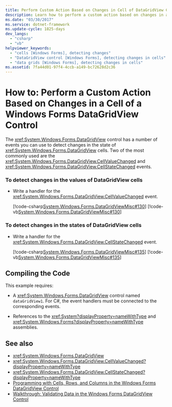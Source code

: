 ```yaml
---
title: Perform Custom Action Based on Changes in Cell of DataGridView Control
description: Learn how to perform a custom action based on changes in a cell of a Windows Forms DataGridView control.
ms.date: "03/30/2017"
ms.service: dotnet-framework
ms.update-cycle: 1825-days
dev_langs:
  - "csharp"
  - "vb"
helpviewer_keywords:
  - "cells [Windows Forms], detecting changes"
  - "DataGridView control [Windows Forms], detecting changes in cells"
  - "data grids [Windows Forms], detecting changes in cells"
ms.assetid: 7fa44d01-97f4-4ccb-a149-bc72628d2c36
---
```

# How to: Perform a Custom Action Based on Changes in a Cell of a Windows Forms DataGridView Control

The <xref:System.Windows.Forms.DataGridView> control has a number of events you can use to detect changes in the state of <xref:System.Windows.Forms.DataGridView> cells. Two of the most commonly used are the <xref:System.Windows.Forms.DataGridView.CellValueChanged> and <xref:System.Windows.Forms.DataGridView.CellStateChanged> events.

### To detect changes in the values of DataGridView cells

- Write a handler for the <xref:System.Windows.Forms.DataGridView.CellValueChanged> event.

     [!code-csharp[System.Windows.Forms.DataGridViewMisc#130](~/samples/snippets/csharp/VS_Snippets_Winforms/System.Windows.Forms.DataGridViewMisc/CS/datagridviewmisc.cs#130)]
     [!code-vb[System.Windows.Forms.DataGridViewMisc#130](~/samples/snippets/visualbasic/VS_Snippets_Winforms/System.Windows.Forms.DataGridViewMisc/VB/datagridviewmisc.vb#130)]

### To detect changes in the states of DataGridView cells

- Write a handler for the <xref:System.Windows.Forms.DataGridView.CellStateChanged> event.

     [!code-csharp[System.Windows.Forms.DataGridViewMisc#135](~/samples/snippets/csharp/VS_Snippets_Winforms/System.Windows.Forms.DataGridViewMisc/CS/datagridviewmisc.cs#135)]
     [!code-vb[System.Windows.Forms.DataGridViewMisc#135](~/samples/snippets/visualbasic/VS_Snippets_Winforms/System.Windows.Forms.DataGridViewMisc/VB/datagridviewmisc.vb#135)]

## Compiling the Code

This example requires:

- A <xref:System.Windows.Forms.DataGridView> control named `dataGridView1`. For C#, the event handlers must be connected to the corresponding events.

- References to the <xref:System?displayProperty=nameWithType> and <xref:System.Windows.Forms?displayProperty=nameWithType> assemblies.

## See also

- <xref:System.Windows.Forms.DataGridView>
- <xref:System.Windows.Forms.DataGridView.CellValueChanged?displayProperty=nameWithType>
- <xref:System.Windows.Forms.DataGridView.CellStateChanged?displayProperty=nameWithType>
- [Programming with Cells, Rows, and Columns in the Windows Forms DataGridView Control](programming-with-cells-rows-and-columns-in-the-datagrid.md)
- [Walkthrough: Validating Data in the Windows Forms DataGridView Control](walkthrough-validating-data-in-the-windows-forms-datagridview-control.md)
